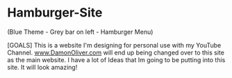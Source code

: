 # Hamburger-Site
(Blue Theme - Grey bar on left - Hamburger Menu)

[GOALS]
This is a website I'm designing for personal use with my YouTube Channel. www.DamonOliver.com will end up being changed over
to this site as the main website. I have a lot of Ideas that Im going to be putting into this site. It will look amazing!
